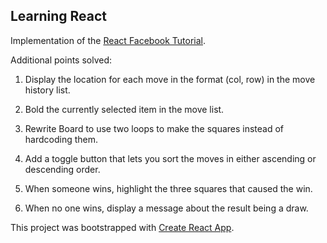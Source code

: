 ## Learning React
Implementation of the [React Facebook Tutorial](https://reactjs.org/tutorial/tutorial.html).

Additional points solved:

1. Display the location for each move in the format (col, row) in the move history list.
   
2. Bold the currently selected item in the move list.

3. Rewrite Board to use two loops to make the squares instead of hardcoding them.
   
4. Add a toggle button that lets you sort the moves in either ascending or descending order.
   
5. When someone wins, highlight the three squares that caused the win.
   
6. When no one wins, display a message about the result being a draw.

This project was bootstrapped with [Create React App](https://github.com/facebook/create-react-app).
